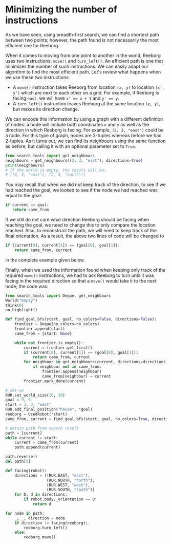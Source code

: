# Minimizing the number of instructions

As we have seen, using breadth-first search, we can find a shortest path between two points; however, the path found is not necessarily the most efficient one for Reeborg.

When it comes to moving from one point to another in the world, Reeborg uses two instructions: `move()` and `turn_left()`. An efficient path is one that minimizes the number of such instructions.  We can easily adapt our algorithm to find the most efficient path. Let's review what happens when we use these two instructions:

* A `move()` instruction takes Reeborg from location `(x, y)` to location `(x', y')` which are next to each other on a grid. For example, if Reeborg is facing `east`, we will have `x' == x + 1` and `y' == y`.
* A `turn_left()` instruction leaves Reeborg at the same location `(x, y)`, but makes its direction change.

We can encode this information by using a graph with a different definition of nodes: a node will include both coordinates `x` and `y` as well as the direction in which Reeborg is facing.  For example, `(2, 3, "east")` could be a node. For this type of graph, nodes are 3-tuples whereas before we had 2-tuples. As it turns out, we can find its neighbours using the same function as before, but calling it with an optional parameter set to `True`.

```py
from search_tools import get_neighbours
neighbours = get_neighbours((2, 3, "east"), directions=True)
print(neighbours)
# If the world is empty, the result will be: 
# [(3, 3, "east"), (2, 3, "north")]
```

You may recall that when we did not keep track of the direction, to see if we had reached the goal, we looked to see if the node we had reached was equal to the goal:

```py
if current == goal:
   return came_from
```

If we still do not care what direction Reeborg should be facing when reaching the goal, we need to change this to only compare the location reached. Also, to reconstruct the path, we will need to keep track of the final orientation. As a result, the above two lines of code will be changed to

```py
if (current[0], current[1]) == (goal[0], goal[1]):
    return came_from, current
```

in the complete example given below.

Finally, when we used the information found when keeping only track of the required `move()` instructions, we had to ask Reeborg to turn until it was facing in the required direction so that a `move()` would take it to the next node; the code was:



```py
from search_tools import Deque, get_neighbours
World("Empty")
think(0)
no_highlight()

def find_goal_bfs(start, goal, no_colors=False, directions=False):
    frontier = Deque(no_colors=no_colors)
    frontier.append(start)
    came_from = {start: None}

    while not frontier.is_empty():
        current = frontier.get_first()
        if (current[0], current[1]) == (goal[0], goal[1]):
            return came_from, current
        for neighbour in get_neighbours(current, directions=directions):
            if neighbour not in came_from:
                frontier.append(neighbour)
                came_from[neighbour] = current
        frontier.mark_done(current)

# set-up
RUR.set_world_size(10, 10)
goal = 9, 9
start = 3, 3, "east"
RUR.add_final_position("house", *goal)
reeborg = UsedRobot(*start)
came_from, current = find_goal_bfs(start, goal, no_colors=True, directions=True)

# obtain path from search result
path = [current]
while current != start:
    current = came_from[current]
    path.append(current)

path.reverse()
del path[0]

def facing(robot):
    directions = [(RUR.EAST, "east"),
                  (RUR.NORTH, "north"),
                  (RUR.WEST, "west"),
                  (RUR.SOUTH, "south")]
    for D, d in directions:
        if robot.body._orientation == D:
            return d

for node in path:
    _, _, direction = node
    if direction != facing(reeborg):
        reeborg.turn_left()
    else:
        reeborg.move()
```



